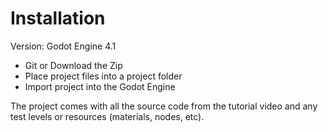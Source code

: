 # Installation

Version: Godot Engine 4.1

- Git or Download the Zip
- Place project files into a project folder
- Import project into the Godot Engine

The project comes with all the source code from the tutorial video and any test levels or resources (materials, nodes, etc).